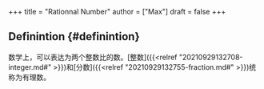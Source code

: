 +++
title = "Rationnal Number"
author = ["Max"]
draft = false
+++

## Definintion {#definintion}

数学上，可以表达为两个整数比的数。[整数]({{<relref "20210929132708-integer.md#" >}})和[分数]({{<relref "20210929132755-fraction.md#" >}})统称为有理数。
